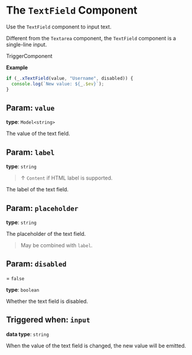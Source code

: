 <script setup>
import Kind from "helpers/kind.vue";
import Optional from "helpers/optional.vue";
</script>

# The `TextField` Component

Use the `TextField` component to input text.

Different from the `Textarea` component, the `TextField` component is a single-line input.

<Kind>TriggerComponent</Kind>

**Example**

```ts
if (_.xTextField(value, "Username", disabled)) {
  console.log(`New value: ${_.$ev}`);
}
```

## Param: `value`

**type**: `Model<string>`

The value of the text field.

## Param: `label`

<Optional/>

**type**: `string`

> ↑ `Content` if HTML label is supported.

The label of the text field.

## Param: `placeholder`

<Optional/>

**type**: `string`

The placeholder of the text field.

> May be combined with `label`.

## Param: `disabled`

<Optional/> = `false`

**type**: `boolean`

Whether the text field is disabled.

## Triggered when: `input`

**data type**: `string`

When the value of the text field is changed, the new value will be emitted.
